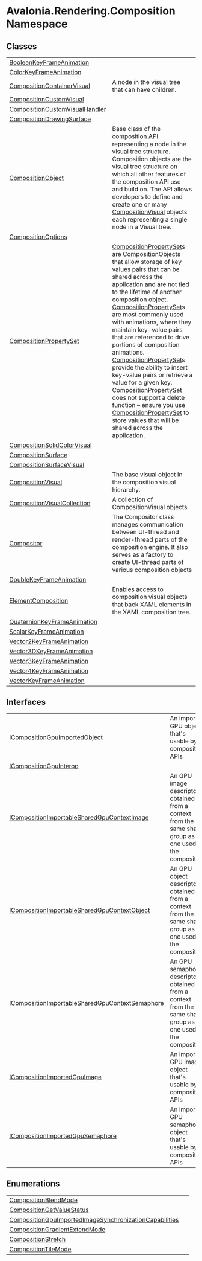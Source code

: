 # Avalonia.Rendering.Composition Namespace






## Classes
<table>
<tr>
<td><a href="T_Avalonia_Rendering_Composition_BooleanKeyFrameAnimation">BooleanKeyFrameAnimation</a></td>
<td> </td>
</tr>
<tr>
<td><a href="T_Avalonia_Rendering_Composition_ColorKeyFrameAnimation">ColorKeyFrameAnimation</a></td>
<td> </td>
</tr>
<tr>
<td><a href="T_Avalonia_Rendering_Composition_CompositionContainerVisual">CompositionContainerVisual</a></td>
<td>A node in the visual tree that can have children.</td>
</tr>
<tr>
<td><a href="T_Avalonia_Rendering_Composition_CompositionCustomVisual">CompositionCustomVisual</a></td>
<td> </td>
</tr>
<tr>
<td><a href="T_Avalonia_Rendering_Composition_CompositionCustomVisualHandler">CompositionCustomVisualHandler</a></td>
<td> </td>
</tr>
<tr>
<td><a href="T_Avalonia_Rendering_Composition_CompositionDrawingSurface">CompositionDrawingSurface</a></td>
<td> </td>
</tr>
<tr>
<td><a href="T_Avalonia_Rendering_Composition_CompositionObject">CompositionObject</a></td>
<td>Base class of the composition API representing a node in the visual tree structure. Composition objects are the visual tree structure on which all other features of the composition API use and build on. The API allows developers to define and create one or many <a href="T_Avalonia_Rendering_Composition_CompositionVisual">CompositionVisual</a> objects each representing a single node in a Visual tree.</td>
</tr>
<tr>
<td><a href="T_Avalonia_Rendering_Composition_CompositionOptions">CompositionOptions</a></td>
<td> </td>
</tr>
<tr>
<td><a href="T_Avalonia_Rendering_Composition_CompositionPropertySet">CompositionPropertySet</a></td>
<td><a href="T_Avalonia_Rendering_Composition_CompositionPropertySet">CompositionPropertySet</a>s are <a href="T_Avalonia_Rendering_Composition_CompositionObject">CompositionObject</a>s that allow storage of key values pairs that can be shared across the application and are not tied to the lifetime of another composition object. <a href="T_Avalonia_Rendering_Composition_CompositionPropertySet">CompositionPropertySet</a>s are most commonly used with animations, where they maintain key-value pairs that are referenced to drive portions of composition animations. <a href="T_Avalonia_Rendering_Composition_CompositionPropertySet">CompositionPropertySet</a>s provide the ability to insert key-value pairs or retrieve a value for a given key. <a href="T_Avalonia_Rendering_Composition_CompositionPropertySet">CompositionPropertySet</a> does not support a delete function – ensure you use <a href="T_Avalonia_Rendering_Composition_CompositionPropertySet">CompositionPropertySet</a> to store values that will be shared across the application.</td>
</tr>
<tr>
<td><a href="T_Avalonia_Rendering_Composition_CompositionSolidColorVisual">CompositionSolidColorVisual</a></td>
<td> </td>
</tr>
<tr>
<td><a href="T_Avalonia_Rendering_Composition_CompositionSurface">CompositionSurface</a></td>
<td> </td>
</tr>
<tr>
<td><a href="T_Avalonia_Rendering_Composition_CompositionSurfaceVisual">CompositionSurfaceVisual</a></td>
<td> </td>
</tr>
<tr>
<td><a href="T_Avalonia_Rendering_Composition_CompositionVisual">CompositionVisual</a></td>
<td>The base visual object in the composition visual hierarchy.</td>
</tr>
<tr>
<td><a href="T_Avalonia_Rendering_Composition_CompositionVisualCollection">CompositionVisualCollection</a></td>
<td>A collection of CompositionVisual objects</td>
</tr>
<tr>
<td><a href="T_Avalonia_Rendering_Composition_Compositor">Compositor</a></td>
<td>The Compositor class manages communication between UI-thread and render-thread parts of the composition engine. It also serves as a factory to create UI-thread parts of various composition objects</td>
</tr>
<tr>
<td><a href="T_Avalonia_Rendering_Composition_DoubleKeyFrameAnimation">DoubleKeyFrameAnimation</a></td>
<td> </td>
</tr>
<tr>
<td><a href="T_Avalonia_Rendering_Composition_ElementComposition">ElementComposition</a></td>
<td>Enables access to composition visual objects that back XAML elements in the XAML composition tree.</td>
</tr>
<tr>
<td><a href="T_Avalonia_Rendering_Composition_QuaternionKeyFrameAnimation">QuaternionKeyFrameAnimation</a></td>
<td> </td>
</tr>
<tr>
<td><a href="T_Avalonia_Rendering_Composition_ScalarKeyFrameAnimation">ScalarKeyFrameAnimation</a></td>
<td> </td>
</tr>
<tr>
<td><a href="T_Avalonia_Rendering_Composition_Vector2KeyFrameAnimation">Vector2KeyFrameAnimation</a></td>
<td> </td>
</tr>
<tr>
<td><a href="T_Avalonia_Rendering_Composition_Vector3DKeyFrameAnimation">Vector3DKeyFrameAnimation</a></td>
<td> </td>
</tr>
<tr>
<td><a href="T_Avalonia_Rendering_Composition_Vector3KeyFrameAnimation">Vector3KeyFrameAnimation</a></td>
<td> </td>
</tr>
<tr>
<td><a href="T_Avalonia_Rendering_Composition_Vector4KeyFrameAnimation">Vector4KeyFrameAnimation</a></td>
<td> </td>
</tr>
<tr>
<td><a href="T_Avalonia_Rendering_Composition_VectorKeyFrameAnimation">VectorKeyFrameAnimation</a></td>
<td> </td>
</tr>
</table>

## Interfaces
<table>
<tr>
<td><a href="T_Avalonia_Rendering_Composition_ICompositionGpuImportedObject">ICompositionGpuImportedObject</a></td>
<td>An imported GPU object that's usable by composition APIs</td>
</tr>
<tr>
<td><a href="T_Avalonia_Rendering_Composition_ICompositionGpuInterop">ICompositionGpuInterop</a></td>
<td> </td>
</tr>
<tr>
<td><a href="T_Avalonia_Rendering_Composition_ICompositionImportableSharedGpuContextImage">ICompositionImportableSharedGpuContextImage</a></td>
<td>An GPU image descriptor obtained from a context from the same share group as one used by the compositor</td>
</tr>
<tr>
<td><a href="T_Avalonia_Rendering_Composition_ICompositionImportableSharedGpuContextObject">ICompositionImportableSharedGpuContextObject</a></td>
<td>An GPU object descriptor obtained from a context from the same share group as one used by the compositor</td>
</tr>
<tr>
<td><a href="T_Avalonia_Rendering_Composition_ICompositionImportableSharedGpuContextSemaphore">ICompositionImportableSharedGpuContextSemaphore</a></td>
<td>An GPU semaphore descriptor obtained from a context from the same share group as one used by the compositor</td>
</tr>
<tr>
<td><a href="T_Avalonia_Rendering_Composition_ICompositionImportedGpuImage">ICompositionImportedGpuImage</a></td>
<td>An imported GPU image object that's usable by composition APIs</td>
</tr>
<tr>
<td><a href="T_Avalonia_Rendering_Composition_ICompositionImportedGpuSemaphore">ICompositionImportedGpuSemaphore</a></td>
<td>An imported GPU semaphore object that's usable by composition APIs</td>
</tr>
</table>

## Enumerations
<table>
<tr>
<td><a href="T_Avalonia_Rendering_Composition_CompositionBlendMode">CompositionBlendMode</a></td>
<td> </td>
</tr>
<tr>
<td><a href="T_Avalonia_Rendering_Composition_CompositionGetValueStatus">CompositionGetValueStatus</a></td>
<td> </td>
</tr>
<tr>
<td><a href="T_Avalonia_Rendering_Composition_CompositionGpuImportedImageSynchronizationCapabilities">CompositionGpuImportedImageSynchronizationCapabilities</a></td>
<td> </td>
</tr>
<tr>
<td><a href="T_Avalonia_Rendering_Composition_CompositionGradientExtendMode">CompositionGradientExtendMode</a></td>
<td> </td>
</tr>
<tr>
<td><a href="T_Avalonia_Rendering_Composition_CompositionStretch">CompositionStretch</a></td>
<td> </td>
</tr>
<tr>
<td><a href="T_Avalonia_Rendering_Composition_CompositionTileMode">CompositionTileMode</a></td>
<td> </td>
</tr>
</table>